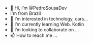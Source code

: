 - 👋 Hi, I’m @PedroSousaDev
- I'm from Brazil
- 👀 I’m interested in technology, cars...
- 🌱 I’m currently learning Web. Kotlin
- 💞️ I’m looking to collaborate on ...
- 📫 How to reach me ...

<!---
PedroSousaDev/PedroSousaDev is a ✨ special ✨ repository because its `README.md` (this file) appears on your GitHub profile.
You can click the Preview link to take a look at your changes.
--->

